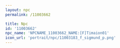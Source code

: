 ```yaml
---
layout: npc
permalink: /11003662

title: Npc
id: '11003662'
npc_name: 'NPCNAME_11003662_NAME:[F]Timaion01'
icon_url: 'portrait/npc/11003183_f_sigmund_p.png'
---
```

